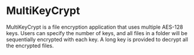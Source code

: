 # MultiKeyCrypt
MultiKeyCrypt is a file encryption application that uses multiple AES-128 keys. Users can specify the number of keys, and all files in a folder will be sequentially encrypted with each key. A long key is provided to decrypt all the encrypted files.
